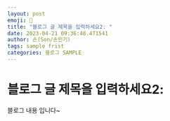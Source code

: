 ```yaml
---
layout: post
emoji: 🔮
title: "블로그 글 제목을 입력하세요2: "
date: 2023-04-21 09:36:48.471541
author: 손(Son/손민기)
tags: sample frist
categories: 블로그 SAMPLE
---
```

# 블로그 글 제목을 입력하세요2: 

블로그 내용 입니다~